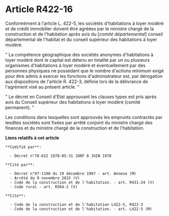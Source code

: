 # Article R422-16

Conformément à l'article L. 422-5, les sociétés d'habitations à loyer modéré et de crédit immobilier doivent être agréées par
le ministre chargé de la construction et de l'habitation après avis du [*comité départemental*] conseil départemental de
l'habitat et du conseil supérieur des habitations à loyer modéré.

" La compétence géographique des sociétés anonymes d'habitations à loyer modéré dont le capital est détenu en totalité par un
ou plusieurs organismes d'habitations à loyer modéré et éventuellement par des personnes physiques ne possédant que le nombre
d'actions minimum exigé pour être admis à exercer les fonctions d'administrateur est, par dérogation aux dispositions de
l'article R. 422-3, définie lors de la délivrance de l'agrément visé au présent article. "

" Le décret en Conseil d'Etat approuvant les clauses types est pris après avis du Conseil supérieur des habitations à loyer
modéré (comité permanent). "

Les conditions dans lesquelles sont approuvés les emprunts contractés par lesdites sociétés sont fixées par arrêté conjoint
du ministre chargé des finances et du ministre chargé de la construction et de l'habitation.

**Liens relatifs à cet article**

	**Codifié par**:

	  - Décret n°78-622 1978-05-31 JORF 8 JUIN 1978

	**Cité par**:

	  - Décret n°97-1198 du 19 décembre 1997 - art. Annexe (M)
	  - Arrêté du 9 novembre 2015 (V)
	  - Code de la construction et de l'habitation. - art. R431-24 (V)
	  - Code rural - art. R564-2 (V)

	**Cite**:

	  - Code de la construction et de l'habitation L422-5, R422-3
	  - Code de la construction et de l'habitation. - art. L422-5 (M)
